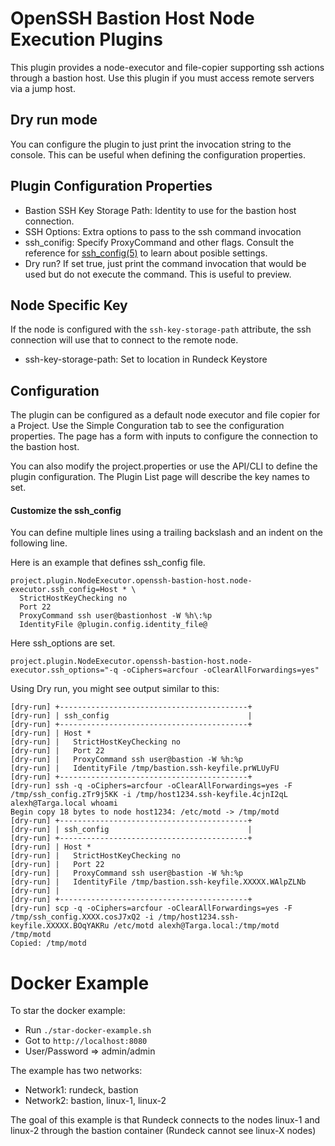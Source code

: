 # OpenSSH Bastion Host Node Execution Plugins

This plugin provides a node-executor and file-copier supporting ssh actions through a bastion host.
Use this plugin if you must access remote servers via a jump host.

## Dry run mode

You can configure the plugin to just print the invocation string to the console.
This can be useful when defining the configuration properties.

## Plugin Configuration Properties

* Bastion SSH Key Storage Path: Identity to use for the bastion host connection.
* SSH Options: Extra options to pass to the ssh command invocation
* ssh_conifig: Specify ProxyCommand and other flags. Consult the reference for [ssh_config(5)](https://linux.die.net/man/5/ssh_config) to learn about posible settings.
* Dry run? If set true, just print the command invocation that would be used but do not execute the command. This is useful to preview.

## Node Specific Key

If the node is configured with the `ssh-key-storage-path` attribute, the ssh connection will use that to connect to the remote node.

* ssh-key-storage-path: Set to location in Rundeck Keystore

## Configuration 

The plugin can be configured as a default node executor and file copier for a Project. Use the Simple Conguration tab to see the configuration properties. The page has a form with inputs to configure the connection to the bastion host.

You can also modify the project.properties or use the API/CLI to define the plugin configuration.
The Plugin List page will describe the key names to set.

#### Customize the ssh_config 

You can define multiple lines using a trailing backslash and an indent on the following line.

Here is an example that defines ssh_config file. 

    project.plugin.NodeExecutor.openssh-bastion-host.node-executor.ssh_config=Host * \
      StrictHostKeyChecking no
      Port 22
      ProxyCommand ssh user@bastionhost -W %h\:%p
      IdentityFile @plugin.config.identity_file@

Here ssh_options are set.

    project.plugin.NodeExecutor.openssh-bastion-host.node-executor.ssh_options="-q -oCiphers=arcfour -oClearAllForwardings=yes"

Using Dry run, you might see output similar to this:

	[dry-run] +------------------------------------------+
	[dry-run] | ssh_config                               |
	[dry-run] +------------------------------------------+
	[dry-run] | Host *
	[dry-run] |   StrictHostKeyChecking no
	[dry-run] |   Port 22
	[dry-run] |   ProxyCommand ssh user@bastion -W %h:%p
	[dry-run] |   IdentityFile /tmp/bastion.ssh-keyfile.prWLUyFU
	[dry-run] +------------------------------------------+
	[dry-run] ssh -q -oCiphers=arcfour -oClearAllForwardings=yes -F /tmp/ssh_config.zTr9j5KK -i /tmp/host1234.ssh-keyfile.4cjnI2qL alexh@Targa.local whoami
	Begin copy 18 bytes to node host1234: /etc/motd -> /tmp/motd
	[dry-run] +------------------------------------------+
	[dry-run] | ssh_config                               |
	[dry-run] +------------------------------------------+
	[dry-run] | Host *
	[dry-run] |   StrictHostKeyChecking no
	[dry-run] |   Port 22
	[dry-run] |   ProxyCommand ssh user@bastion -W %h:%p
	[dry-run] |   IdentityFile /tmp/bastion.ssh-keyfile.XXXXX.WAlpZLNb
	[dry-run] | 
	[dry-run] +------------------------------------------+
	[dry-run] scp -q -oCiphers=arcfour -oClearAllForwardings=yes -F /tmp/ssh_config.XXXX.cosJ7xQ2 -i /tmp/host1234.ssh-keyfile.XXXXX.BOqYAKRu /etc/motd alexh@Targa.local:/tmp/motd
	/tmp/motd
	Copied: /tmp/motd



# Docker Example

To star the docker example:

* Run `./star-docker-example.sh`
* Got to `http://localhost:8080`
* User/Password => admin/admin

The example has two networks:

* Network1: rundeck, bastion
* Network2: bastion, linux-1, linux-2

The goal of this example is that Rundeck connects to the nodes linux-1 and linux-2 through the bastion container (Rundeck cannot see linux-X nodes)